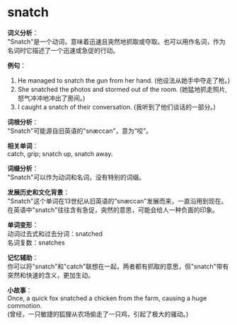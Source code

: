 # snatch

**词义分析**：  
"Snatch"是一个动词，意味着迅速且突然地抓取或夺取。也可以用作名词，作为名词时它描述了一个迅速或急促的行动。

  

**例句**：

  

1.  He managed to snatch the gun from her hand. (他设法从她手中夺走了枪。)
2.  She snatched the photos and stormed out of the room. (她猛地抓走照片,怒气冲冲地冲出了房间。)
3.  I caught a snatch of their conversation. (我听到了他们谈话的一部分。)

  

**词根分析**：  
"Snatch"可能源自旧英语的"snæccan"，意为“咬”。

  

**相关单词**：  
catch, grip; snatch up, snatch away.

  

**词缀分析**：  
"Snatch"可以作为动词和名词，没有特别的词缀。

  

**发展历史和文化背景**：  
"Snatch"这个单词在13世纪从旧英语的"snæccan"发展而来，一直沿用到现在。在英语中"snatch"往往含有急促，突然的意思，可能会给人一种负面的印象。

  

**单词变形**：  
动词过去式和过去分词：snatched  
名词复数：snatches

  

**记忆辅助**：  
你可以将"snatch"和"catch"联想在一起，两者都有抓取的意思，但"snatch"带有突然和快速的含义，更加生动。

  

**小故事**：  
Once, a quick fox snatched a chicken from the farm, causing a huge commotion.  
(曾经，一只敏捷的狐狸从农场偷走了一只鸡，引起了极大的骚动。)
